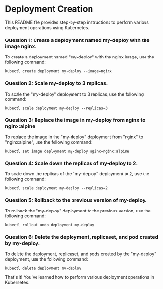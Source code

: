 # Deployment Creation
This README file provides step-by-step instructions to perform various deployment operations using Kubernetes.


### Question 1: Create a deployment named my-deploy with the image nginx.
To create a deployment named "my-deploy" with the nginx image, use the following command:
```
kubectl create deployment my-deploy --image=nginx
```

### Question 2: Scale my-deploy to 3 replicas.
To scale the "my-deploy" deployment to 3 replicas, use the following command:
```
kubectl scale deployment my-deploy --replicas=3
```

### Question 3: Replace the image in my-deploy from nginx to nginx:alpine.
To replace the image in the "my-deploy" deployment from "nginx" to "nginx:alpine", use the following command:
```
kubectl set image deployment my-deploy nginx=nginx:alpine
```

### Question 4: Scale down the replicas of my-deploy to 2.
To scale down the replicas of the "my-deploy" deployment to 2, use the following command:
```
kubectl scale deployment my-deploy --replicas=2
```

### Question 5: Rollback to the previous version of my-deploy.
To rollback the "my-deploy" deployment to the previous version, use the following command:
```
kubectl rollout undo deployment my-deploy
```

### Question 6: Delete the deployment, replicaset, and pod created by my-deploy.
To delete the deployment, replicaset, and pods created by the "my-deploy" deployment, use the following command:
```
kubectl delete deployment my-deploy
```

That's it! You've learned how to perform various deployment operations in Kubernetes.
